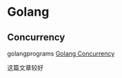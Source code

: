 # Golang



## Concurrency

golangprograms [Golang Concurrency](https://www.golangprograms.com/go-language/concurrency.html)

这篇文章较好